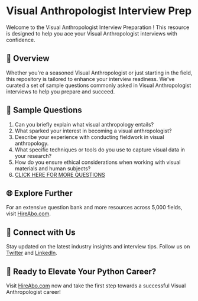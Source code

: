 # Visual Anthropologist Interview Prep

Welcome to the Visual Anthropologist Interview Preparation ! This resource is designed to help you ace your Visual Anthropologist interviews with confidence.

## 🚀 Overview

Whether you're a seasoned Visual Anthropologist or just starting in the field, this repository is tailored to enhance your interview readiness. We've curated a set of sample questions commonly asked in Visual Anthropologist interviews to help you prepare and succeed.

## 📝 Sample Questions

1. Can you briefly explain what visual anthropology entails?
2. What sparked your interest in becoming a visual anthropologist?
3. Describe your experience with conducting fieldwork in visual anthropology.
4. What specific techniques or tools do you use to capture visual data in your research?
5. How do you ensure ethical considerations when working with visual materials and human subjects?
6. [CLICK HERE FOR MORE QUESTIONS](https://hireabo.com/job/7_2_40/Visual%20Anthropologist)

## 🌐 Explore Further

For an extensive question bank and more resources across 5,000 fields, visit [HireAbo.com](https://www.hireabo.com).

## 📱 Connect with Us

Stay updated on the latest industry insights and interview tips. Follow us on [Twitter](https://twitter.com/hireabo) and [LinkedIn](https://www.linkedin.com/in/hire-abo-3609972a8/).

## 🚀 Ready to Elevate Your Python Career?

Visit [HireAbo.com](https://www.hireabo.com) now and take the first step towards a successful Visual Anthropologist career!
